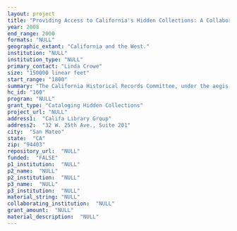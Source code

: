 ```yaml
--- 
layout: project 
title: "Providing Access to California's Hidden Collections: A Collaborative Proposal"
year: 2008
end_range: 2000
formats: "NULL"
geographic_extant: "California and the West."
institution: "NULL"
institution_type: "NULL"
primary_contact: "Linda Crowe"
size: "150000 linear feet"
start_range: "1800"
summary: "The California Historical Records Committee, under the aegis of Califa Library Group and on behalf of libraries and archives throughout the state of California, would like to enable California's libraries and archives, large and small alike, to convert, encode, and post on the California Digital Library's (CDL) Online Archive of California (OAC) (http://www.oac.cdlib.org/) 2700 finding aids for previously undescribed \"hidden collections\" documenting 19th- and 20th-century California and the West. Building on the state's sizable investment in the OAC infrastructure and recognizing its success as a discovery tool, our project aims to take the OAC to the next level, following the principle of \"more product, less process\" to quickly and efficiently describe en masse previously inaccessible collections, based on archival descriptive standards. Currently, the OAC contains some 9000 finding aids representing the holdings of 120 libraries and archives. But notable institutions are completely unrepresented, such as many campuses in the California State University system, or minimally represented, such as the Huntington Library. Our estimates indicate that there are some 2700 finding aids, which provide access to a quarter of the state’s processed collections, yet to be converted, encoded, and mounted on the OAC. Examples of currently hidden collections include MGM set designs (UCLA), the Christopher Isherwood Papers (Huntington), and the William Everson Papers (Cal)."
hc_id: "160"
program: "NULL"
grant_type: "Cataloging Hidden Collections"
project_url: "NULL"
address1:  "Califa Library Group"
address2:  "32 W. 25th Ave., Suite 201"
city:  "San Mateo"
state:  "CA"
zip: "94403"
repository_url:  "NULL"
funded:  "FALSE"
p1_institution:  "NULL"
p2_name:  "NULL"
p2_institution:  "NULL"
p3_name:  "NULL"
p3_institution:  "NULL"
material_string: "NULL"
collaborating_institution:  "NULL"
grant_amount:  "NULL"
material_description:  "NULL"
---
```

